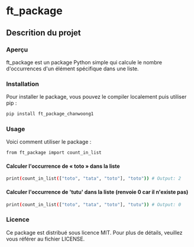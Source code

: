 # ft_package

## Descrition du projet

### Aperçu

ft_package est un package Python simple qui calcule le nombre d'occurrences d'un élément spécifique dans une liste.

### Installation

Pour installer le package, vous pouvez le compiler localement puis utiliser pip :

```bash
pip install ft_package_chanwoong1
```

### Usage

Voici comment utiliser le package :

```bash
from ft_package import count_in_list
```

#### Calculer l'occurrence de « toto » dans la liste

```bash
print(count_in_list(["toto", "tata", "toto"], "toto")) # Output: 2
```

#### Calculer l'occurrence de 'tutu' dans la liste (renvoie 0 car il n'existe pas)

```bash
print(count_in_list(["toto", "tata", "toto"], "tutu")) # Output: 0
```

### Licence

Ce package est distribué sous licence MIT. Pour plus de détails, veuillez vous référer au fichier LICENSE.
